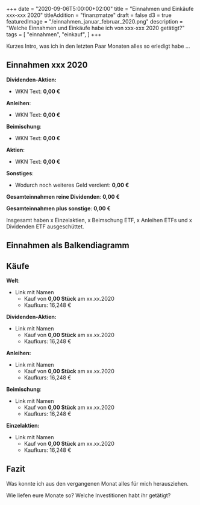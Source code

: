 +++
date = "2020-09-06T5:00:00+02:00"
title = "Einnahmen und Einkäufe xxx-xxx 2020"
titleAddition = "finanzmatze"
draft = false
d3 = true
featuredImage = "/einnahmen_januar_februar_2020.png"
description = "Welche Einnahmen und Einkäufe habe ich von xxx-xxx 2020 getätigt?"
tags = [
    "einnahmen",
    "einkauf",
]
+++

Kurzes Intro, was ich in den letzten Paar Monaten alles so erledigt habe ...


## Einnahmen xxx 2020

**Dividenden-Aktien:**

- WKN Text: **0,00 €**


**Anleihen**:

- WKN Text: **0,00 €**


**Beimischung**:

- WKN Text: **0,00 €**


**Aktien**:

- WKN Text: **0,00 €**


**Sonstiges**:

- Wodurch noch weiteres Geld verdient: **0,00 €**

**Gesamteinnahmen reine Dividenden**: **0,00 €**

**Gesamteinnahmen plus sonstige**: **0,00 €**

Insgesamt haben x Einzelaktien, x Beimschung ETF, x Anleihen ETFs und x Dividenden ETF ausgeschüttet.


## Einnahmen als Balkendiagramm


<div id="area"></div>

<style>
	.axis {
	  font: 15px sans-serif;
	}

	.axis path,
	.axis line {
	  fill: none;
	  stroke: #000;
	  shape-rendering: crispEdges;
	}

</style>


<script>
var margin = {top: 30, right: 20, bottom: 70, left: 100},
    width = 600 - margin.left - margin.right,
    height = 400 - margin.top - margin.bottom;

// Parse the date / time
var	parseDate = d3.time.format("%Y-%m").parse;

var x = d3.scale.ordinal().rangeRoundBands([0, width], .05);

var y = d3.scale.linear().range([height, 0]);

var xAxis = d3.svg.axis()
    .scale(x)
    .orient("bottom")
    .tickFormat(d3.time.format("%Y-%m"));

var yAxis = d3.svg.axis()
    .scale(y)
    .orient("left")
    .ticks(10);

var svg = d3.select("#area").append("svg")
    .attr("width", width + margin.left + margin.right)
    .attr("height", height + margin.top + margin.bottom)
  .append("g")
    .attr("transform",
          "translate(" + margin.left + "," + margin.top + ")");

d3.csv("/data/dividenden_reports/maerz_august_2020.csv", function(error, data) {

    data.forEach(function(d) {
        d.date = parseDate(d.date);
        d.value = +d.value;
    });

  x.domain(data.map(function(d) { return d.date; }));
  y.domain([0, d3.max(data, function(d) { return d.value; })]);

  svg.append("g")
      .attr("class", "x axis")
      .attr("transform", "translate(0," + height + ")")
      .call(xAxis)
    .selectAll("text")
      .style("text-anchor", "end")
      .attr("dx", "-.8em")
      .attr("dy", ".90em")
      .attr("transform", "rotate(-30)" );

  svg.append("g")
      .attr("class", "y axis")
      .call(yAxis)
    .append("text")
      .attr("transform", "rotate(0)")
      .attr("y", "-2em")
      .attr("dy", "1em")
      .style("text-anchor", "end")
      .text("Dividende (€)");

  svg.selectAll("bar")
      .data(data)
    .enter().append("rect")
      .style("fill", "steelblue")
      .attr("x", function(d) { return x(d.date); })
      .attr("width", x.rangeBand())
      .attr("y", function(d) { return y(d.value); })
      .attr("height", function(d) { return height - y(d.value); });

});
</script>


## Käufe

**Welt**:

- Link mit Namen
  - Kauf von **0,00 Stück** am xx.xx.2020
  - Kaufkurs: 16,248 €


**Dividenden-Aktien:**

- Link mit Namen
  - Kauf von **0,00 Stück** am xx.xx.2020
  - Kaufkurs: 16,248 €


**Anleihen:**

- Link mit Namen
  - Kauf von **0,00 Stück** am xx.xx.2020
  - Kaufkurs: 16,248 €


**Beimischung**:

- Link mit Namen
  - Kauf von **0,00 Stück** am xx.xx.2020
  - Kaufkurs: 16,248 €


**Einzelaktien:**

- Link mit Namen
  - Kauf von **0,00 Stück** am xx.xx.2020
  - Kaufkurs: 16,248 €


## Fazit

Was konnte ich aus den vergangenen Monat alles für mich herausziehen.

Wie liefen eure Monate so? Welche Investitionen habt ihr getätigt?

